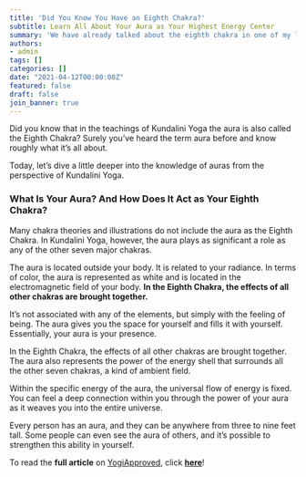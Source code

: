 ```yaml
---
title: 'Did You Know You Have an Eighth Chakra?'
subtitle: Learn All About Your Aura as Your Highest Energy Center
summary: 'We have already talked about the eighth chakra in one of my last articles. Today we look at the most important things once again together with the online magazine @ YogiApproved, where I published this article.'
authors: 
- admin
tags: []
categories: []
date: "2021-04-12T00:00:00Z"
featured: false
draft: false
join_banner: true
---
```


Did you know that in the teachings of Kundalini Yoga the aura is also called the Eighth Chakra? Surely you’ve heard the term aura before and know roughly what it’s all about.

Today, let’s dive a little deeper into the knowledge of auras from the perspective of Kundalini Yoga.

### What Is Your Aura? And How Does It Act as Your Eighth Chakra?

Many chakra theories and illustrations do not include the aura as the Eighth Chakra. In Kundalini Yoga, however, the aura plays as significant a role as any of the other seven major chakras.

The aura is located outside your body. It is related to your radiance. In terms of color, the aura is represented as white and is located in the electromagnetic field of your body.
**In the Eighth Chakra, the effects of all other chakras are brought together.**

It’s not associated with any of the elements, but simply with the feeling of being. The aura gives you the space for yourself and fills it with yourself. Essentially, your aura is your presence.

In the Eighth Chakra, the effects of all other chakras are brought together. The aura also represents the power of the energy shell that surrounds all the other seven chakras, a kind of ambient field.

Within the specific energy of the aura, the universal flow of energy is fixed. You can feel a deep connection within you through the power of your aura as it weaves you into the entire universe.

Every person has an aura, and they can be anywhere from three to nine feet tall. Some people can even see the aura of others, and it’s possible to strengthen this ability in yourself.

To read the **full article** on [YogiApproved](https://www.yogiapproved.com), click **[here](https://www.yogiapproved.com/om/eighth-chakra-aura/)**!